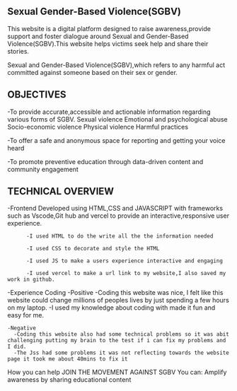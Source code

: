 ## Sexual Gender-Based Violence(SGBV)

This website is a digital platform designed to raise awareness,provide support and foster dialogue around Sexual and Gender-Based Violence(SGBV).This website helps victims seek help and share their stories.

 Sexual and Gender-Based Violence(SGBV),which refers to any harmful act committed against someone based on their sex or gender.

## OBJECTIVES
-To provide accurate,accessible and actionable information regarding various forms of SGBV.
         Sexual violence
         Emotional and psychological abuse
         Socio-economic violence
         Physical violence
         Harmful practices

-To offer a safe and anonymous space for reporting and getting your voice heard

-To promote preventive education through data-driven content and community engagement
 

 ## TECHNICAL OVERVIEW
-Frontend 
      Developed using HTML,CSS and JAVASCRIPT with frameworks such as Vscode,Git hub and vercel to provide an interactive,responsive user experience.
          
          -I used HTML to do the write all the the information needed
         
          -I used CSS to decorate and style the HTML
          
          -I used JS to make a users experience interactive and engaging
          
          -I used vercel to make a url link to my website,I also saved my work in github.


-Experience Coding
    -Positive
     -Coding this website was nice, I felt like this website could change millions of peoples lives by just spending a few hours on my laptop.
     -I used my knowledge about coding with made it fun and easy for me.
    
    -Negative
      -Coding this website also had some technical problems so it was abit challenging putting my brain to the test if i can fix my problems and I did.
      -The Jss had some problems it was not reflecting towards the website page it took me about 40mins to fix it
      
      



How you can help
 JOIN THE MOVEMENT AGAINST SGBV
 You can:
     Amplify awareness by sharing educational content
